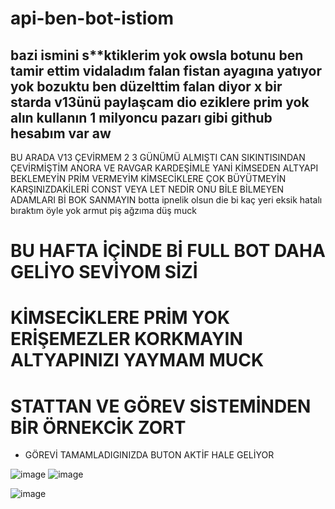 # api-ben-bot-istiom
bazi ismini s**ktiklerim yok owsla botunu ben tamir ettim vidaladım falan fistan ayagına yatıyor yok bozuktu ben düzelttim falan diyor x bir starda v13ünü paylaşcam dio eziklere prim yok alın kullanın 1 milyoncu pazarı gibi github hesabım var aw
---------------
BU ARADA V13 ÇEVİRMEM 2 3 GÜNÜMÜ ALMIŞTI CAN SIKINTISINDAN ÇEVİRMİŞTİM ANORA VE RAVGAR KARDEŞİMLE
YANİ KİMSEDEN ALTYAPI BEKLEMEYİN PRİM VERMEYİM KİMSECİKLERE ÇOK BÜYÜTMEYİN KARŞINIZDAKİLERİ CONST VEYA LET NEDİR ONU BİLE BİLMEYEN ADAMLARI Bİ BOK SANMAYIN
botta ipnelik olsun die bi kaç yeri eksik hatalı bıraktım öyle yok armut piş ağzıma düş muck

# BU HAFTA İÇİNDE Bİ FULL BOT DAHA GELİYO SEVİYOM SİZİ 

# KİMSECİKLERE PRİM YOK ERİŞEMEZLER KORKMAYIN ALTYAPINIZI YAYMAM MUCK

# STATTAN VE GÖREV SİSTEMİNDEN BİR ÖRNEKCİK ZORT
- GÖREVİ TAMAMLADIGINIZDA BUTON AKTİF HALE GELİYOR 


![image](https://media.discordapp.net/attachments/993350996233310268/994739749166268457/unknown.png?width=442&height=489)
![image](https://media.discordapp.net/attachments/993350996233310268/994739656023363745/unknown.png?width=458&height=237)

![image](https://media.discordapp.net/attachments/959795116527198338/994754735443804273/unknown.png?width=1040&height=310)


